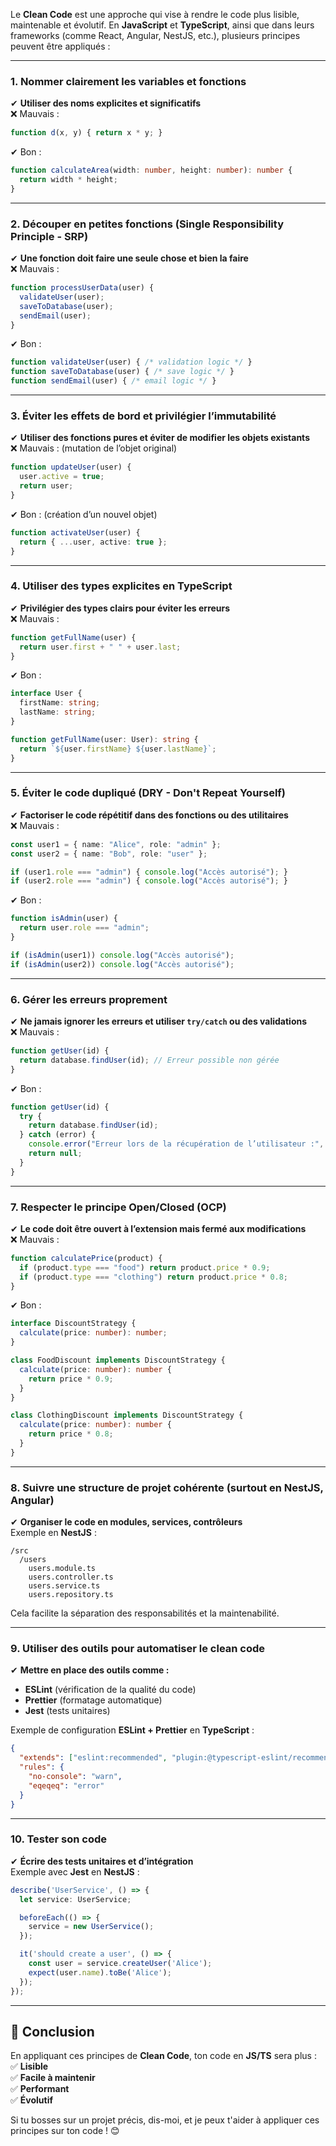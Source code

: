 Le **Clean Code** est une approche qui vise à rendre le code plus lisible, maintenable et évolutif. En **JavaScript** et **TypeScript**, ainsi que dans leurs frameworks (comme React, Angular, NestJS, etc.), plusieurs principes peuvent être appliqués :

---

### **1. Nommer clairement les variables et fonctions**
✔ **Utiliser des noms explicites et significatifs**  
❌ Mauvais :  
```ts
function d(x, y) { return x * y; }
```
✔ Bon :  
```ts
function calculateArea(width: number, height: number): number {
  return width * height;
}
```

---

### **2. Découper en petites fonctions (Single Responsibility Principle - SRP)**
✔ **Une fonction doit faire une seule chose et bien la faire**  
❌ Mauvais :  
```ts
function processUserData(user) {
  validateUser(user);
  saveToDatabase(user);
  sendEmail(user);
}
```
✔ Bon :  
```ts
function validateUser(user) { /* validation logic */ }
function saveToDatabase(user) { /* save logic */ }
function sendEmail(user) { /* email logic */ }
```

---

### **3. Éviter les effets de bord et privilégier l’immutabilité**
✔ **Utiliser des fonctions pures et éviter de modifier les objets existants**  
❌ Mauvais : (mutation de l’objet original)  
```ts
function updateUser(user) {
  user.active = true;
  return user;
}
```
✔ Bon : (création d’un nouvel objet)  
```ts
function activateUser(user) {
  return { ...user, active: true };
}
```

---

### **4. Utiliser des types explicites en TypeScript**
✔ **Privilégier des types clairs pour éviter les erreurs**  
❌ Mauvais :  
```ts
function getFullName(user) {
  return user.first + " " + user.last;
}
```
✔ Bon :  
```ts
interface User {
  firstName: string;
  lastName: string;
}

function getFullName(user: User): string {
  return `${user.firstName} ${user.lastName}`;
}
```

---

### **5. Éviter le code dupliqué (DRY - Don't Repeat Yourself)**
✔ **Factoriser le code répétitif dans des fonctions ou des utilitaires**  
❌ Mauvais :  
```ts
const user1 = { name: "Alice", role: "admin" };
const user2 = { name: "Bob", role: "user" };

if (user1.role === "admin") { console.log("Accès autorisé"); }
if (user2.role === "admin") { console.log("Accès autorisé"); }
```
✔ Bon :  
```ts
function isAdmin(user) {
  return user.role === "admin";
}

if (isAdmin(user1)) console.log("Accès autorisé");
if (isAdmin(user2)) console.log("Accès autorisé");
```

---

### **6. Gérer les erreurs proprement**
✔ **Ne jamais ignorer les erreurs et utiliser `try/catch` ou des validations**  
❌ Mauvais :  
```ts
function getUser(id) {
  return database.findUser(id); // Erreur possible non gérée
}
```
✔ Bon :  
```ts
function getUser(id) {
  try {
    return database.findUser(id);
  } catch (error) {
    console.error("Erreur lors de la récupération de l’utilisateur :", error);
    return null;
  }
}
```

---

### **7. Respecter le principe Open/Closed (OCP)**
✔ **Le code doit être ouvert à l’extension mais fermé aux modifications**  
❌ Mauvais :  
```ts
function calculatePrice(product) {
  if (product.type === "food") return product.price * 0.9;
  if (product.type === "clothing") return product.price * 0.8;
}
```
✔ Bon :  
```ts
interface DiscountStrategy {
  calculate(price: number): number;
}

class FoodDiscount implements DiscountStrategy {
  calculate(price: number): number {
    return price * 0.9;
  }
}

class ClothingDiscount implements DiscountStrategy {
  calculate(price: number): number {
    return price * 0.8;
  }
}
```

---

### **8. Suivre une structure de projet cohérente (surtout en NestJS, Angular)**
✔ **Organiser le code en modules, services, contrôleurs**  
Exemple en **NestJS** :  
```
/src
  /users
    users.module.ts
    users.controller.ts
    users.service.ts
    users.repository.ts
```
Cela facilite la séparation des responsabilités et la maintenabilité.

---

### **9. Utiliser des outils pour automatiser le clean code**
✔ **Mettre en place des outils comme :**  
- **ESLint** (vérification de la qualité du code)  
- **Prettier** (formatage automatique)  
- **Jest** (tests unitaires)  

Exemple de configuration **ESLint + Prettier** en **TypeScript** :
```json
{
  "extends": ["eslint:recommended", "plugin:@typescript-eslint/recommended", "prettier"],
  "rules": {
    "no-console": "warn",
    "eqeqeq": "error"
  }
}
```

---

### **10. Tester son code**
✔ **Écrire des tests unitaires et d’intégration**  
Exemple avec **Jest** en **NestJS** :  
```ts
describe('UserService', () => {
  let service: UserService;

  beforeEach(() => {
    service = new UserService();
  });

  it('should create a user', () => {
    const user = service.createUser('Alice');
    expect(user.name).toBe('Alice');
  });
});
```

---

## 🚀 **Conclusion**
En appliquant ces principes de **Clean Code**, ton code en **JS/TS** sera plus :
✅ **Lisible**  
✅ **Facile à maintenir**  
✅ **Performant**  
✅ **Évolutif**  

Si tu bosses sur un projet précis, dis-moi, et je peux t'aider à appliquer ces principes sur ton code ! 😊
